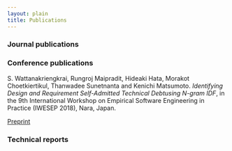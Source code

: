 ```yaml
---
layout: plain
title: Publications
---
```


### Journal publications

### Conference publications
S. Wattanakriengkrai, Rungroj Maipradit, Hideaki Hata, Morakot Choetkiertikul, Thanwadee Sunetnanta and Kenichi Matsumoto. *Identifying Design and Requirement Self-Admitted Technical Debtusing N-gram IDF*, in the 9th International Workshop on Empirical Software Engineering in Practice (IWESEP 2018), Nara, Japan. <To Appear>

[Preprint](files/technical_debt_classification.pdf)

### Technical reports
